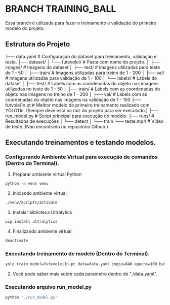 # BRANCH TRAINING_BALL

Essa branch é utilizada para fazer o treinamento e validação do primeiro modelo do projeto.

## Estrutura do Projeto

├── data.yaml # Configuração do dataset para treinamento, validação e teste. 
├── dataset/ 
│ └── futevolei/ # Pasta com nome do projeto.
│   ├── images/ # Imagens do dataset 
│        ├── test/ # Imagens utilizadas para teste de 1 - 50
│        ├── train/ # Imagens utilizadas para treino de 1 - 200
│        ├── val/ # Imagens utilizadas para validação de 1 - 100
│   └── labels/ # Labels do dataset 
│        ├── test/ # Labels com as coordenadas do objeto nas imagens utilizadas no teste de 1 - 50
│        ├── train/ # Labels com as coordenadas do objeto nas imagens no treino de 1 - 200
│        ├── val/ # Labels com as coordenadas do objeto nas imagens na validação de 1 - 100
├── futvolei1n.pt # Melhor modelo do primeiro treinamento realizado com YOLO11n. (Sempre deve está na raiz do projeto para ser executado.)
├── run_model.py # Script principal para execução do modelo.
├── runs/ # Resultados de execuções
│ └── detect 
│   └── train
└── teste.mp4 # Vídeo de teste. (Não encontrado no repositório Github.)

## Executando treinamentos e testando modelos.

### Configurando Ambiente Virtual para execução de comandos (Dentro do Terminal).

1. Preparar ambiente virtual Python
```bash
python -m venv venv
```
2. Iniciando ambiente virtual
```bash
./venv/Scripts/activate
```
3. Instalar biblioteca Ultralytics
```bash
pip install ultralytics
```
4. Finalizando ambiente virtual
```bash
deactivate
```

### Executando treinamento de modelo (Dentro do Terminal).

```bash
yolo train model=futevolei1n.pt data=data.yaml imgsz=640 epochs=100 batch=2 device=cpu workers=2
```
2. Você pode saber mais sobre cada parametro dentro de "./data.yaml".

### Executando arquivo run_model.py

```bash
python './run_model.py'
```
